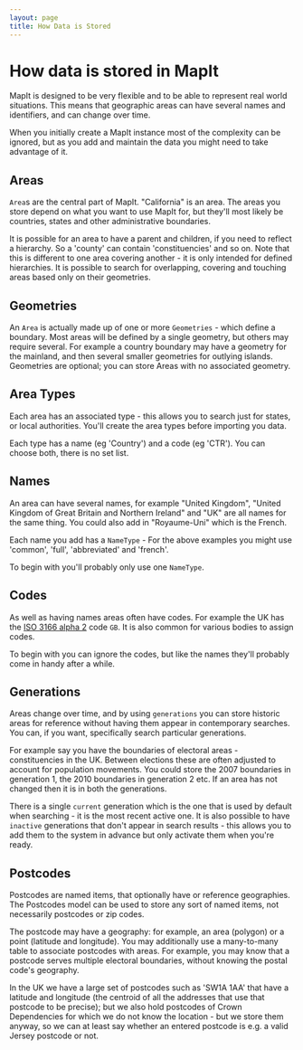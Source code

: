 ```yaml
---
layout: page
title: How Data is Stored
---
```


How data is stored in MapIt
===========================

MapIt is designed to be very flexible and to be able to represent real world
situations. This means that geographic areas can have several names and
identifiers, and can change over time.

When you initially create a MapIt instance most of the complexity can be
ignored, but as you add and maintain the data you might need to take advantage
of it.

Areas
-----

`Area`s are the central part of MapIt. "California" is an area. The areas you
store depend on what you want to use MapIt for, but they'll most likely be
countries, states and other administrative boundaries.

It is possible for an area to have a parent and children, if you need to reflect a
hierarchy. So a 'county' can contain 'constituencies' and so on. Note that this
is different to one area covering another - it is only intended for defined
hierarchies. It is possible to search for overlapping, covering and touching
areas based only on their geometries.


Geometries
--------

An `Area` is actually made up of one or more `Geometries` - which define a
boundary. Most areas will be defined by a single geometry, but others may
require several. For example a country boundary may have a geometry for the
mainland, and then several smaller geometries for outlying islands. Geometries
are optional; you can store Areas with no associated geometry.


Area Types
---------

Each area has an associated type - this allows you to search just for states, or
local authorities. You'll create the area types before importing you data.

Each type has a name (eg 'Country') and a code (eg 'CTR'). You can choose both,
there is no set list.


Names
-----

An area can have several names, for example "United Kingdom", "United Kingdom of
Great Britain and Northern Ireland" and "UK" are all names for the same thing.
You could also add in "Royaume-Uni" which is the French.

Each name you add has a `NameType` - For the above examples you might use
'common', 'full', 'abbreviated' and 'french'.

To begin with you'll probably only use one `NameType`.


Codes
-----

As well as having names areas often have codes. For example the UK has the [ISO
3166 alpha 2](http://en.wikipedia.org/wiki/ISO_3166) code `GB`. It is also
common for various bodies to assign codes.

To begin with you can ignore the codes, but like the names they'll probably come
in handy after a while.


Generations
-----------

Areas change over time, and by using `generations` you can store historic
areas for reference without having them appear in contemporary searches. You
can, if you want, specifically search particular generations.

For example say you have the boundaries of electoral areas - constituencies in
the UK. Between elections these are often adjusted to account for population
movements. You could store the 2007 boundaries in generation 1, the 2010
boundaries in generation 2 etc. If an area has not changed then it is in both
the generations.

There is a single `current` generation which is the one that is used by
default when searching - it is the most recent active one. It is also possible
to have `inactive` generations that don't appear in search results - this
allows you to add them to the system in advance but only activate them when
you're ready.

Postcodes
---------

Postcodes are named items, that optionally have or reference geographies. The
Postcodes model can be used to store any sort of named items, not necessarily
postcodes or zip codes.

The postcode may have a geography: for example, an area (polygon) or a point
(latitude and longitude). You may additionally use a many-to-many table to
associate postcodes with areas. For example, you may know that a postcode serves
multiple electoral boundaries, without knowing the postal code's geography.

In the UK we have a large set of postcodes such as 'SW1A 1AA' that have a
latitude and longitude (the centroid of all the addresses that use that postcode
to be precise); but we also hold postcodes of Crown Dependencies for which we do
not know the location - but we store them anyway, so we can at least say whether
an entered postcode is e.g. a valid Jersey postcode or not.
